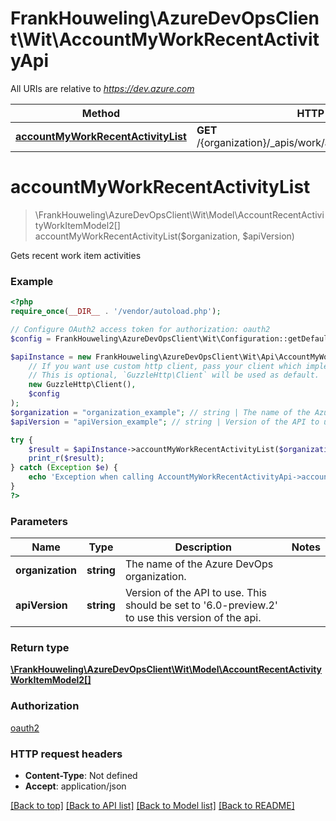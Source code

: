 # FrankHouweling\AzureDevOpsClient\Wit\AccountMyWorkRecentActivityApi

All URIs are relative to *https://dev.azure.com*

Method | HTTP request | Description
------------- | ------------- | -------------
[**accountMyWorkRecentActivityList**](AccountMyWorkRecentActivityApi.md#accountMyWorkRecentActivityList) | **GET** /{organization}/_apis/work/accountmyworkrecentactivity | 


# **accountMyWorkRecentActivityList**
> \FrankHouweling\AzureDevOpsClient\Wit\Model\AccountRecentActivityWorkItemModel2[] accountMyWorkRecentActivityList($organization, $apiVersion)



Gets recent work item activities

### Example
```php
<?php
require_once(__DIR__ . '/vendor/autoload.php');

// Configure OAuth2 access token for authorization: oauth2
$config = FrankHouweling\AzureDevOpsClient\Wit\Configuration::getDefaultConfiguration()->setAccessToken('YOUR_ACCESS_TOKEN');

$apiInstance = new FrankHouweling\AzureDevOpsClient\Wit\Api\AccountMyWorkRecentActivityApi(
    // If you want use custom http client, pass your client which implements `GuzzleHttp\ClientInterface`.
    // This is optional, `GuzzleHttp\Client` will be used as default.
    new GuzzleHttp\Client(),
    $config
);
$organization = "organization_example"; // string | The name of the Azure DevOps organization.
$apiVersion = "apiVersion_example"; // string | Version of the API to use.  This should be set to '6.0-preview.2' to use this version of the api.

try {
    $result = $apiInstance->accountMyWorkRecentActivityList($organization, $apiVersion);
    print_r($result);
} catch (Exception $e) {
    echo 'Exception when calling AccountMyWorkRecentActivityApi->accountMyWorkRecentActivityList: ', $e->getMessage(), PHP_EOL;
}
?>
```

### Parameters

Name | Type | Description  | Notes
------------- | ------------- | ------------- | -------------
 **organization** | **string**| The name of the Azure DevOps organization. |
 **apiVersion** | **string**| Version of the API to use.  This should be set to &#39;6.0-preview.2&#39; to use this version of the api. |

### Return type

[**\FrankHouweling\AzureDevOpsClient\Wit\Model\AccountRecentActivityWorkItemModel2[]**](../Model/AccountRecentActivityWorkItemModel2.md)

### Authorization

[oauth2](../../README.md#oauth2)

### HTTP request headers

 - **Content-Type**: Not defined
 - **Accept**: application/json

[[Back to top]](#) [[Back to API list]](../../README.md#documentation-for-api-endpoints) [[Back to Model list]](../../README.md#documentation-for-models) [[Back to README]](../../README.md)

